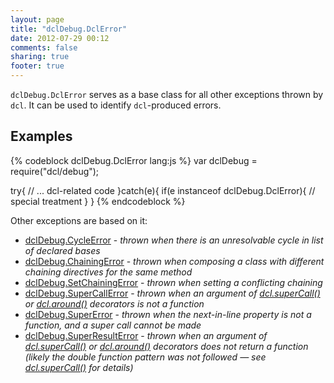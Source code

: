 ```yaml
---
layout: page
title: "dclDebug.DclError"
date: 2012-07-29 00:12
comments: false
sharing: true
footer: true
---
```


`dclDebug.DclError` serves as a base class for all other exceptions thrown by
`dcl`. It can be used to identify `dcl`-produced errors.

## Examples

{% codeblock dclDebug.DclError lang:js %}
var dclDebug = require("dcl/debug");

try{
  // ... dcl-related code
}catch(e){
  if(e instanceof dclDebug.DclError){
    // special treatment
  }
}
{% endcodeblock %}

Other exceptions are based on it:

* [dclDebug.CycleError](/docs/debug_js/cycleerror) - *thrown when there is an unresolvable cycle in list of
  declared bases*
* [dclDebug.ChainingError](/docs/debug_js/chainingerror) - *thrown when composing a class with different chaining
  directives for the same method*
* [dclDebug.SetChainingError](/docs/debug_js/setchainingerror) - *thrown when setting a conflicting chaining*
* [dclDebug.SuperCallError](/docs/debug_js/supercallerror) - *thrown when an argument of
  [dcl.superCall()](/docs/mini_js/supercall) or [dcl.around()](/docs/dcl_js/around) decorators is not a function*
* [dclDebug.SuperError](/docs/debug_js/supererror) - *thrown when the next-in-line property is not a function, and
  a super call cannot be made*
* [dclDebug.SuperResultError](/docs/debug_js/superresulterror) - *thrown when an argument of
  [dcl.superCall()](/docs/mini_js/supercall) or [dcl.around()](/docs/dcl_js/around) decorators does not return
  a function (likely the double function pattern was not followed &mdash; see [dcl.superCall()](/docs/mini_js/supercall)
  for details)*
